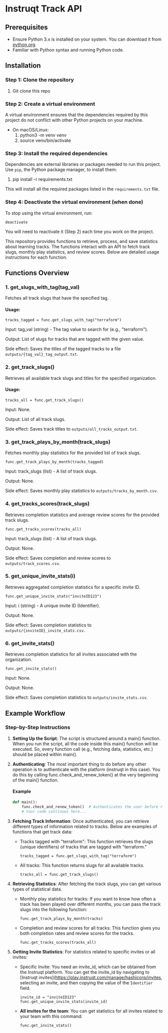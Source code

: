 # Instruqt Track API

## Prerequisites

- Ensure Python 3.x is installed on your system. You can download it
  from [python.org](https://www.python.org/downloads/).
- Familiar with Python syntax and running Python code.

## Installation

### Step 1: Clone the repository

1. Git clone this repo

### Step 2: Create a virtual environment

A virtual environment ensures that the dependencies required by this project do not conflict with other Python projects
on your machine.

- On macOS/Linux:
    1. python3 -m venv venv
    2. source venv/bin/activate

### Step 3: Install the required dependencies

Dependencies are external libraries or packages needed to run this project. Use `pip`, the Python package manager, to
install them:

1. pip install -r requirements.txt

This will install all the required packages listed in the `requirements.txt` file.

### Step 4: Deactivate the virtual environment (when done)

To stop using the virtual environment, run:

```
deactivate
```

You will need to reactivate it (Step 2) each time you work on the project.

This repository provides functions to retrieve, process, and save statistics about learning tracks. The functions
interact with an API to fetch track slugs, monthly play statistics, and review scores. Below are detailed usage
instructions for each function.

## Functions Overview

### 1. get_slugs_with_tag(tag_val)

Fetches all track slugs that have the specified tag.

#### Usage:

```
tracks_tagged = func.get_slugs_with_tag("terraform")
```

Input: tag_val (string) - The tag value to search for (e.g., "terraform").

Output: List of slugs for tracks that are tagged with the given value.

Side effect: Saves the titles of the tagged tracks to a file `outputs/{tag_val}_tag_output.txt`.

### 2. get_track_slugs()

Retrieves all available track slugs and titles for the specified organization.

#### Usage:

```
tracks_all = func.get_track_slugs()
```

Input: None.

Output: List of all track slugs.

Side effect: Saves track titles to `outputs/all_tracks_output.txt`.

### 3. get_track_plays_by_month(track_slugs)

Fetches monthly play statistics for the provided list of track slugs.

```
func.get_track_plays_by_month(tracks_tagged)
```

Input: track_slugs (list) - A list of track slugs.

Output: None.

Side effect: Saves monthly play statistics to `outputs/tracks_by_month.csv`.

### 4. get_tracks_scores(track_slugs)

Retrieves completion statistics and average review scores for the provided track slugs.

```
func.get_tracks_scores(tracks_all)
```

Input: track_slugs (list) - A list of track slugs.

Output: None.

Side effect: Saves completion and review scores to `outputs/track_scores.csv`.

### 5. get_unique_invite_stats(i)

Retrieves aggregated completion statistics for a specific invite ID.

```
func.get_unique_invite_stats("inviteID123")
```

Input: i (string) - A unique invite ID (Identifier).

Output: None.

Side effect: Saves completion statistics to `outputs/{inviteID}_invite_stats.csv`.

### 6. get_invite_stats()

Retrieves completion statistics for all invites associated with the organization.

```
func.get_invite_stats()
```

Input: None.

Output: None.

Side effect: Saves completion statistics to `outputs/invite_stats.csv`.

## Example Workflow

### Step-by-Step Instructions

1. **Setting Up the Script**: The script is structured around a main() function. When you run the script, all the code
   inside this main() function will be executed. So, every function call (e.g., fetching data, statistics, etc.) should
   be placed within main().

2. **Authenticating**: The most important thing to do before any other operation is to authenticate with the
   platform (instruqt in this case). You do this by calling func.check_and_renew_token() at the very beginning of
   the main() function.

   #### Example

    ```python
    def main():
        func.check_and_renew_token()  # Authenticates the user before running other tasks
        # Your code continues here...
    ```

3. **Fetching Track Information**: Once authenticated, you can retrieve different types of information related
   to tracks. Below are examples of functions that get track data:

    - Tracks tagged with "terraform": This function retrieves the slugs (unique identifiers) of tracks that are
      tagged with "terraform."

        ```
        tracks_tagged = func.get_slugs_with_tag("terraform")
        ```

    - All tracks: This function returns slugs for all available tracks.

        ```
        tracks_all = func.get_track_slugs()
        ```

4. **Retrieving Statistics**: After fetching the track slugs, you can get various types of statistical data.

    - Monthly play statistics for tracks: If you want to know how often a track has been played over different
      months, you can pass the track slugs into the following function:
       ```
       func.get_track_plays_by_month(tracks)
       ```

    - Completion and review scores for all tracks: This function gives you both completion rates and review scores
      for the tracks.
       ```
       func.get_tracks_scores(tracks_all)
       ```

5. **Getting Invite Statistics**: For statistics related to specific invites or all invites:

    - Specific Invite: You need an invite_id, which can be obtained from the Instruqt platform. You can get the
      invite_id by navigating to [Instruqt invites](https://play.instruqt.com/manage/hashicorp/invites, selecting an
      invite, and then copying the value of the `Identifier` field.

        ```
        invite_id = "inviteID123"
        func.get_unique_invite_stats(invite_id)
        ```

    - **All invites for the team**: You can get statistics for all invites related to your team with this command:

       ```
       func.get_invite_stats()
       ```